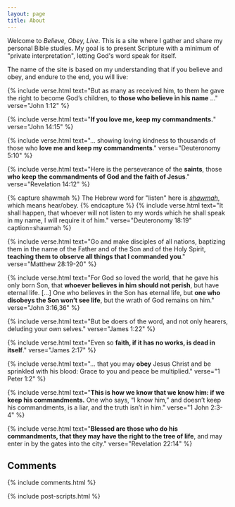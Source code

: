 ```yaml
---
layout: page
title: About
---
```


Welcome to *Believe, Obey, Live*. This is a site where I gather and share my
personal Bible studies. My goal is to present Scripture with a minimum of
"private interpretation", letting God's word speak for itself.

The name of the site is based on my understanding that if you believe and obey,
and endure to the end, you will live:

{% include verse.html
text="But as many as received him, to them he gave the right to become God’s children, to **those who believe in his name** ..."
verse="John 1:12"
%}

{% include verse.html
text="**If you love me, keep my commandments.**"
verse="John 14:15"
%}

{% include verse.html
text="... showing loving kindness to thousands of those who **love me and keep my commandments**."
verse="Deuteronomy 5:10"
%}

{% include verse.html
text="Here is the perseverance of the **saints**, those **who keep the commandments of God and the faith of Jesus**."
verse="Revelation 14:12"
%}

{% capture shawmah %}
The Hebrew word for "listen" here is <a href="https://www.blueletterbible.org/lexicon/h8085/ylt/wlc/0-1/"><i>shawmah</i></a>, which means hear/obey.
{% endcapture %}
{% include verse.html
text="It shall happen, that whoever will not listen to my words which he shall speak in my name, I will require it of him."
verse="Deuteronomy 18:19"
caption=shawmah
%}

{% include verse.html
text="Go and make disciples of all nations, baptizing them in the name of the Father and of the Son and of the Holy Spirit, **teaching them to observe all things that I commanded you**."
verse="Matthew 28:19-20"
%}

{% include verse.html
text="For God so loved the world, that he gave his only born Son, that **whoever believes in him should not perish**, but have eternal life. [...] One who believes in the Son has eternal life, but **one who disobeys the Son won’t see life**, but the wrath of God remains on him."
verse="John 3:16,36"
%}

{% include verse.html
text="But be doers of the word, and not only hearers, deluding your own selves."
verse="James 1:22"
%}

{% include verse.html
text="Even so **faith, if it has no works, is dead in itself**."
verse="James 2:17"
%}

{% include verse.html
text="... that you may **obey** Jesus Christ and be sprinkled with his blood: Grace to you and peace be multiplied."
verse="1 Peter 1:2"
%}

{% include verse.html
text="**This is how we know that we know him: if we keep his commandments.** One who says, “I know him,” and doesn’t keep his commandments, is a liar, and the truth isn’t in him."
verse="1 John 2:3-4"
%}

{% include verse.html
text="**Blessed are those who do his commandments, that they may have the right to the tree of life**, and may enter in by the gates into the city."
verse="Revelation 22:14"
%}

<h2 id="comments">Comments</h2>

<div class="comments">
{% include comments.html %}
</div>

{% include post-scripts.html %}
